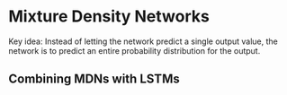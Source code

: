 # Mixture Density Networks

Key idea:
Instead of letting the network predict a single output value, the network is to predict an entire probability distribution for the output.


## Combining MDNs with LSTMs